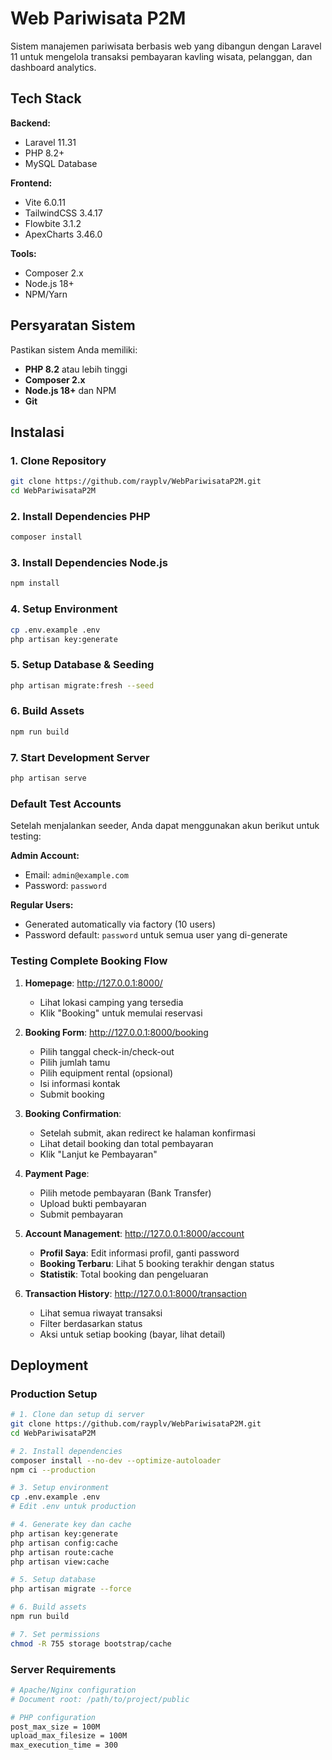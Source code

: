 # Web Pariwisata P2M

Sistem manajemen pariwisata berbasis web yang dibangun dengan Laravel 11 untuk mengelola transaksi pembayaran kavling wisata, pelanggan, dan dashboard analytics.

## Tech Stack

**Backend:**
- Laravel 11.31
- PHP 8.2+
- MySQL Database

**Frontend:**
- Vite 6.0.11
- TailwindCSS 3.4.17
- Flowbite 3.1.2
- ApexCharts 3.46.0

**Tools:**
- Composer 2.x
- Node.js 18+
- NPM/Yarn

## Persyaratan Sistem

Pastikan sistem Anda memiliki:

- **PHP 8.2** atau lebih tinggi
- **Composer 2.x**
- **Node.js 18+** dan NPM
- **Git**


## Instalasi

### 1. Clone Repository
```bash
git clone https://github.com/rayplv/WebPariwisataP2M.git
cd WebPariwisataP2M
```

### 2. Install Dependencies PHP
```bash
composer install
```

### 3. Install Dependencies Node.js
```bash
npm install
```

### 4. Setup Environment
```bash
cp .env.example .env
php artisan key:generate
```

### 5. Setup Database & Seeding
```bash
php artisan migrate:fresh --seed
```

### 6. Build Assets
```bash
npm run build
```

### 7. Start Development Server
```bash
php artisan serve
```

### Default Test Accounts
Setelah menjalankan seeder, Anda dapat menggunakan akun berikut untuk testing:

**Admin Account:**
- Email: `admin@example.com`
- Password: `password`

**Regular Users:**
- Generated automatically via factory (10 users)
- Password default: `password` untuk semua user yang di-generate

### Testing Complete Booking Flow

1. **Homepage**: http://127.0.0.1:8000/
   - Lihat lokasi camping yang tersedia
   - Klik "Booking" untuk memulai reservasi

2. **Booking Form**: http://127.0.0.1:8000/booking
   - Pilih tanggal check-in/check-out
   - Pilih jumlah tamu
   - Pilih equipment rental (opsional)
   - Isi informasi kontak
   - Submit booking

3. **Booking Confirmation**: 
   - Setelah submit, akan redirect ke halaman konfirmasi
   - Lihat detail booking dan total pembayaran
   - Klik "Lanjut ke Pembayaran"

4. **Payment Page**:
   - Pilih metode pembayaran (Bank Transfer)
   - Upload bukti pembayaran
   - Submit pembayaran

5. **Account Management**: http://127.0.0.1:8000/account
   - **Profil Saya**: Edit informasi profil, ganti password
   - **Booking Terbaru**: Lihat 5 booking terakhir dengan status
   - **Statistik**: Total booking dan pengeluaran

6. **Transaction History**: http://127.0.0.1:8000/transaction
   - Lihat semua riwayat transaksi
   - Filter berdasarkan status
   - Aksi untuk setiap booking (bayar, lihat detail)


## Deployment

### Production Setup
```bash
# 1. Clone dan setup di server
git clone https://github.com/rayplv/WebPariwisataP2M.git
cd WebPariwisataP2M

# 2. Install dependencies
composer install --no-dev --optimize-autoloader
npm ci --production

# 3. Setup environment
cp .env.example .env
# Edit .env untuk production

# 4. Generate key dan cache
php artisan key:generate
php artisan config:cache
php artisan route:cache
php artisan view:cache

# 5. Setup database
php artisan migrate --force

# 6. Build assets
npm run build

# 7. Set permissions
chmod -R 755 storage bootstrap/cache
```

### Server Requirements
```bash
# Apache/Nginx configuration
# Document root: /path/to/project/public

# PHP configuration
post_max_size = 100M
upload_max_filesize = 100M
max_execution_time = 300
```